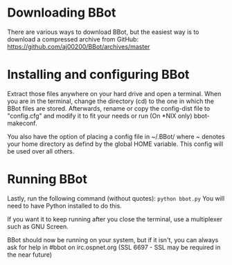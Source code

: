 # Downloading BBot
There are various ways to download BBot, but the easiest way is to download a compressed archive from GitHub: <https://github.com/aj00200/BBot/archives/master>

# Installing and configuring BBot
Extract those files anywhere on your hard drive and open a terminal.
When you are in the terminal, change the directory (cd) to the one in which the BBot files are stored.
Afterwards, rename or copy the config-dist file to "config.cfg" and modify it to fit your needs or run
(On *NIX only) bbot-makeconf.

You also have the option of placing a config file in ~/.BBot/ where ~ denotes your home directory as defind by the global HOME variable. This config will be used over all others.

# Running BBot
Lastly, run the following command (without quotes): `python bbot.py`
You will need to have Python installed to do this.

If you want it to keep running after you close the terminal, use a multiplexer such as GNU Screen.

BBot should now be running on your system, but if it isn't, you can always ask for help in #bbot on irc.ospnet.org (SSL 6697 - SSL may be required in the near future)
